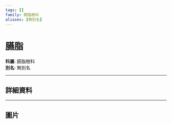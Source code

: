 ```yaml
---
tags: []
family: 臙脂樹科
aliases: [無別名]
---
```


# 臙脂

**科屬**: 臙脂樹科  
**別名**: 無別名  

---

## 詳細資料


---

## 圖片
